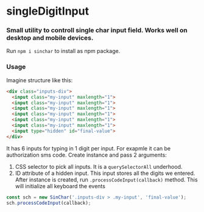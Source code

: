 # singleDigitInput
### Small utility to controll single char input field. Works well on desktop and mobile devices.
Run ```npm i sinchar``` to install as npm package.

### Usage
Imagine structure like this:
```html
<div class="inputs-div">
  <input class="my-input" maxlength="1">
  <input class="my-input" maxlength="1">
  <input class="my-input" maxlength="1">
  <input class="my-input" maxlength="1">
  <input class="my-input" maxlength="1">
  <input class="my-input" maxlength="1">
  <input type="hidden" id="final-value">
</div>
```
It has 6 inputs for typing in 1 digit per input. For exapmle it can be authorization sms code.
Create instance and pass 2 arguments:
1. CSS selector to pick all inputs. It is a ```querySelectorAll``` underhood.
2. ID attribute of a hidden input. This input stores all the digits we entered.
After instance is created, run ```.processCodeInput(callback)``` method. This will initialize all keyboard the events
```javascript
const sch = new SinChar('.inputs-div > .my-input', 'final-value');
sch.processCodeInput(callback);
```